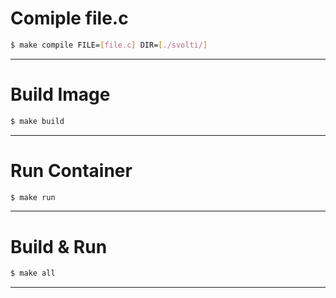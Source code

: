 # Comiple file.c
 ```sh
 $ make compile FILE=[file.c] DIR=[./svolti/]
 ```
 ----------------

# Build Image
```sh
$ make build
```
----------------

# Run Container
```sh
$ make run
```
----------------

# Build & Run
```sh
$ make all
```
----------------
